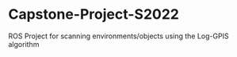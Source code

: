 # Capstone-Project-S2022
ROS Project for scanning environments/objects using the Log-GPIS algorithm
